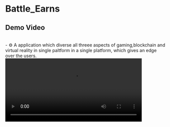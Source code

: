 # Battle_Earns


## Demo Video

<br/>
- ⚙ A application which diverse all threee aspects of gaming,blockchain and virtual reality in single paltform in a single platform, which gives an edge over the users.
 <br />
<video width="430" height="200" src="https://github.com/AvinashIT/Battle_Earns/assets/84435338/d89fca1d-487b-4fbf-8661-4ae46d8cc15d"></video>


